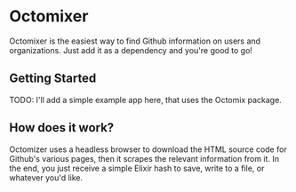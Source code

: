 # Octomixer

Octomixer is the easiest way to find Github information on users and
organizations. Just add it as a dependency and you're good to go!

## Getting Started

TODO: I'll add a simple example app here, that uses the Octomix package.

## How does it work?

Octomizer uses a headless browser to download the HTML source code for Github's
various pages, then it scrapes the relevant information from it. In the end, you
just receive a simple Elixir hash to save, write to a file, or whatever you'd
like.
